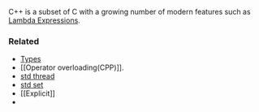 C++ is a subset of C with a growing number of modern features such as [Lambda Expressions](Lambda%20Expressions.md).
### Related
- [Types](Types%20(CPP).md)
- [[Operator overloading(CPP)]].
- [std thread](std%20thread.md)
- [std set](std%20set)
- [[Explicit]]
- 